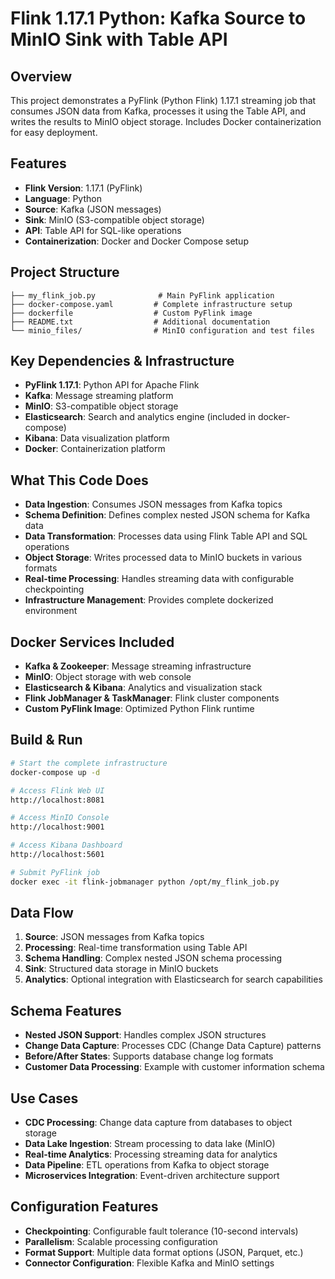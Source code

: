 # Flink 1.17.1 Python: Kafka Source to MinIO Sink with Table API

## Overview
This project demonstrates a PyFlink (Python Flink) 1.17.1 streaming job that consumes JSON data from Kafka, processes it using the Table API, and writes the results to MinIO object storage. Includes Docker containerization for easy deployment.

## Features
- **Flink Version**: 1.17.1 (PyFlink)
- **Language**: Python
- **Source**: Kafka (JSON messages)
- **Sink**: MinIO (S3-compatible object storage)
- **API**: Table API for SQL-like operations
- **Containerization**: Docker and Docker Compose setup

## Project Structure
```
├── my_flink_job.py              # Main PyFlink application
├── docker-compose.yaml         # Complete infrastructure setup
├── dockerfile                  # Custom PyFlink image
├── README.txt                  # Additional documentation
└── minio_files/                # MinIO configuration and test files
```

## Key Dependencies & Infrastructure
- **PyFlink 1.17.1**: Python API for Apache Flink
- **Kafka**: Message streaming platform
- **MinIO**: S3-compatible object storage
- **Elasticsearch**: Search and analytics engine (included in docker-compose)
- **Kibana**: Data visualization platform
- **Docker**: Containerization platform

## What This Code Does
- **Data Ingestion**: Consumes JSON messages from Kafka topics
- **Schema Definition**: Defines complex nested JSON schema for Kafka data
- **Data Transformation**: Processes data using Flink Table API and SQL operations
- **Object Storage**: Writes processed data to MinIO buckets in various formats
- **Real-time Processing**: Handles streaming data with configurable checkpointing
- **Infrastructure Management**: Provides complete dockerized environment

## Docker Services Included
- **Kafka & Zookeeper**: Message streaming infrastructure
- **MinIO**: Object storage with web console
- **Elasticsearch & Kibana**: Analytics and visualization stack
- **Flink JobManager & TaskManager**: Flink cluster components
- **Custom PyFlink Image**: Optimized Python Flink runtime

## Build & Run
```bash
# Start the complete infrastructure
docker-compose up -d

# Access Flink Web UI
http://localhost:8081

# Access MinIO Console
http://localhost:9001

# Access Kibana Dashboard
http://localhost:5601

# Submit PyFlink job
docker exec -it flink-jobmanager python /opt/my_flink_job.py
```

## Data Flow
1. **Source**: JSON messages from Kafka topics
2. **Processing**: Real-time transformation using Table API
3. **Schema Handling**: Complex nested JSON schema processing
4. **Sink**: Structured data storage in MinIO buckets
5. **Analytics**: Optional integration with Elasticsearch for search capabilities

## Schema Features
- **Nested JSON Support**: Handles complex JSON structures
- **Change Data Capture**: Processes CDC (Change Data Capture) patterns
- **Before/After States**: Supports database change log formats
- **Customer Data Processing**: Example with customer information schema

## Use Cases
- **CDC Processing**: Change data capture from databases to object storage
- **Data Lake Ingestion**: Stream processing to data lake (MinIO)
- **Real-time Analytics**: Processing streaming data for analytics
- **Data Pipeline**: ETL operations from Kafka to object storage
- **Microservices Integration**: Event-driven architecture support

## Configuration Features
- **Checkpointing**: Configurable fault tolerance (10-second intervals)
- **Parallelism**: Scalable processing configuration
- **Format Support**: Multiple data format options (JSON, Parquet, etc.)
- **Connector Configuration**: Flexible Kafka and MinIO settings